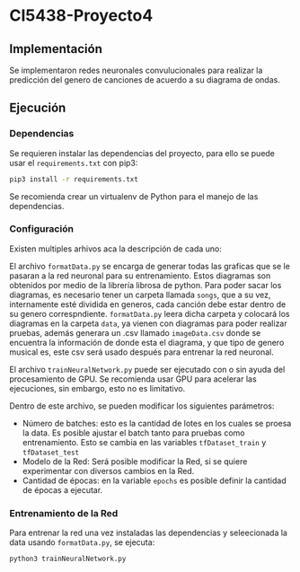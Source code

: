 # CI5438-Proyecto4

## Implementación

Se implementaron redes neuronales convulucionales para realizar la predicción del genero de canciones de acuerdo a su diagrama de ondas.

## Ejecución

### Dependencias

Se requieren instalar las dependencias del proyecto, para ello se puede usar el `requirements.txt` con pip3:

```bash
pip3 install -r requirements.txt
```

Se recomienda crear un virtualenv de Python para el manejo de las dependencias.

### Configuración

Existen multiples arhivos aca la descripción de cada uno:

El archivo `formatData.py` se encarga de generar todas las graficas que se le pasaran a la red neuronal para su entrenamiento. Estos diagramas son obtenidos por medio de la librería librosa de python. Para poder sacar los diagramas, es necesario tener un carpeta llamada `songs`, que a su vez, internamente esté dividida en generos, cada canción debe estar dentro de su genero correspndiente. `formatData.py` leera dicha carpeta y colocará los diagramas en la carpeta `data`, ya vienen con diagramas para poder realizar pruebas, además generara un .csv llamado `imageData.csv` donde se encuentra la información de donde esta el diagrama, y que tipo de genero musical es, este csv será usado después para entrenar la red neuronal.

El archivo `trainNeuralNetwork.py` puede ser ejecutado con o sin ayuda del procesamiento de GPU. Se recomienda usar GPU para acelerar las ejecuciones, sin embargo, esto no es limitativo.

Dentro de este archivo, se pueden modificar los siguientes parámetros:

- Número de batches: esto es la cantidad de lotes en los cuales se proesa la data. Es posible ajustar el batch tanto para pruebas como entrenamiento. Esto se cambia en las variables `tfDataset_train` y  `tfDataset_test`
- Modelo de la Red: Será posible modificar la Red, si se quiere experimentar con diversos cambios en la Red.
- Cantidad de épocas: en la variable `epochs` es posible definir la cantidad de épocas a ejecutar.

### Entrenamiento de la Red

Para entrenar la red una vez instaladas las dependencias y seleecionada la data usando `formatData.py`, se ejecuta:

```python
python3 trainNeuralNetwork.py
```
